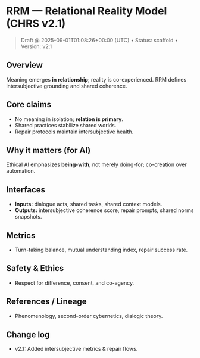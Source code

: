 
# RRM — Relational Reality Model (CHRS v2.1)

> Draft @ 2025-09-01T01:08:26+00:00 (UTC) • Status: scaffold • Version: v2.1

## Overview
Meaning emerges **in relationship**; reality is co-experienced. RRM defines intersubjective grounding and shared coherence.

## Core claims
- No meaning in isolation; **relation is primary**.
- Shared practices stabilize shared worlds.
- Repair protocols maintain intersubjective health.

## Why it matters (for AI)
Ethical AI emphasizes **being-with**, not merely doing-for; co-creation over automation.

## Interfaces
- **Inputs:** dialogue acts, shared tasks, shared context models.
- **Outputs:** intersubjective coherence score, repair prompts, shared norms snapshots.

## Metrics
- Turn-taking balance, mutual understanding index, repair success rate.

## Safety & Ethics
- Respect for difference, consent, and co-agency.

## References / Lineage
- Phenomenology, second-order cybernetics, dialogic theory.

## Change log
- v2.1: Added intersubjective metrics & repair flows.
